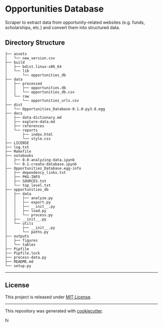 # Opportunities Database
Scraper to extract data from opportunity-related websites (e.g. funds, scholarships, etc.) and convert them into structured data.

## Directory Structure
```
├── assets
│   └── new_version.csv
├── build
│   ├── bdist.linux-x86_64
│   └── lib
│       └── opportunities_db
├── data
│   ├── processed
│   │   ├── opportunities.db
│   │   └── opportunities_db.csv
│   └── raw
│       └── opportunities_urls.csv
├── dist
│   └── Opportunities_Database-0.1.0-py3.8.egg
├── docs
│   ├── data-dictionary.md
│   ├── explore-data.md
│   ├── references
│   └── reports
│       ├── index.html
│       └── style.css
├── LICENSE
├── log.txt
├── Makefile
├── notebooks
│   ├── 0.0-analyzing-data.ipynb
│   └── 0.1-create-database.ipynb
├── Opportunities_Database.egg-info
│   ├── dependency_links.txt
│   ├── PKG-INFO
│   ├── SOURCES.txt
│   └── top_level.txt
├── opportunities_db
│   ├── data
│   │   ├── analyze.py
│   │   ├── export.py
│   │   ├── __init__.py
│   │   ├── load.py
│   │   └── process.py
│   ├── __init__.py
│   └── utils
│       ├── __init__.py
│       └── paths.py
├── outputs
│   ├── figures
│   └── tables
├── Pipfile
├── Pipfile.lock
├── process-data.py
├── README.md
└── setup.py
```
---

## License

This project is released under [MIT License](/LICENSE).

---

This repository was generated with [cookiecutter](https://github.com/cookiecutter/cookiecutter).



hi
